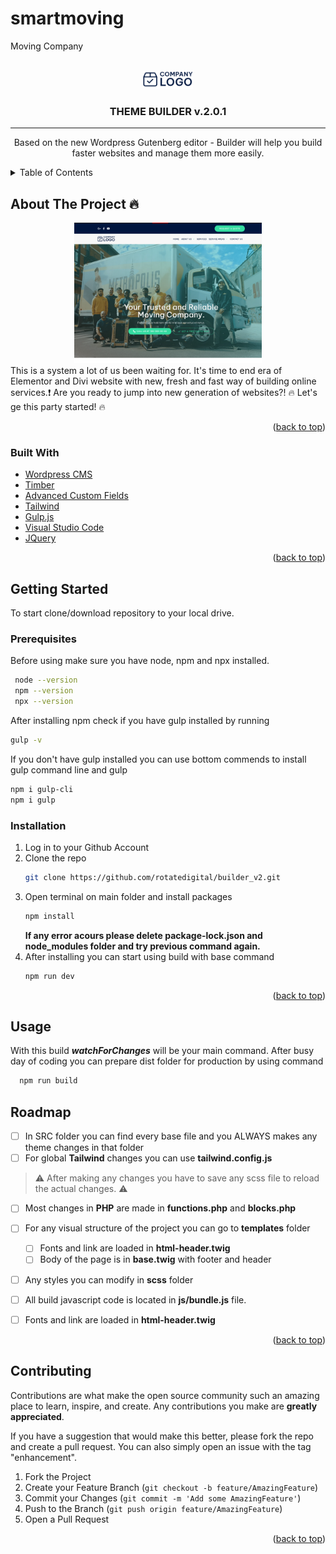 # smartmoving
Moving Company

<div id="top"></div>

<!-- PROJECT LOGO -->
<br />
<div align="center">
  <a href="https://github.com/arthurimmanuelsidjabat/smartmoving/">
    <img src="builder_v2/src/images/logo.png" alt="Logo" width="80" height="auto">
  </a>

<h3 align="center">THEME BUILDER v.2.0.1</h3>
<hr>
  <p align="center">
   Based on the new Wordpress Gutenberg editor -  Builder will help you build faster websites and manage them more easily.
  </p>
</div>



<!-- TABLE OF CONTENTS -->
<details>
  <summary>Table of Contents</summary>
  <ol>
    <li>
      <a href="#about-the-project">About The Project</a>
      <ul>
        <li><a href="#built-with">Built With</a></li>
      </ul>
    </li>
    <li>
      <a href="#getting-started">Getting Started</a>
      <ul>
        <li><a href="#prerequisites">Prerequisites</a></li>
        <li><a href="#installation">Installation</a></li>
      </ul>
    </li>
    <li><a href="#usage">Usage</a></li>
    <li><a href="#roadmap">Roadmap</a></li>
    <li><a href="#contributing">Contributing</a></li>
  </ol>
</details>



<!-- ABOUT THE PROJECT -->
## About The Project 🔥

<div align="center">
  <a href="https://github.com/rotatedigital/builder_v2">
    <img src="builder_v2/src/screenshot.png" alt="Logo" width="300" height="auto">
  </a>
  </div>
This is a system a lot of us been waiting for. It's time to end era of Elementor and Divi website with new, fresh and fast way of building online services.❗ Are you ready to jump into new generation of websites?!
🔥  Let's ge this party started! 🔥

<p align="right">(<a href="#top">back to top</a>)</p>



### Built With

* [Wordpress CMS](https://wordpress.org/)
* [Timber](https://timber.github.io/docs/)
* [Advanced Custom Fields](https://www.advancedcustomfields.com/)
* [Tailwind](https://tailwindcss.com/)
* [Gulp.js](https://gulpjs.com/)
* [Visual Studio Code](https://code.visualstudio.com/)
* [JQuery](https://jquery.com)

<p align="right">(<a href="#top">back to top</a>)</p>



<!-- GETTING STARTED -->
## Getting Started

To start clone/download repository to your local drive.

### Prerequisites

Before using make sure you have node, npm and npx installed.

```sh
 node --version
 npm --version
 npx --version

```

After installing npm check if you have gulp installed by running
  ```sh
  gulp -v
  ```

  If you don't have gulp installed you can use bottom commends to install gulp command line and gulp

  ```sh
  npm i gulp-cli
  npm i gulp
  ```

### Installation

1. Log in to your Github Account
2. Clone the repo
   ```sh
   git clone https://github.com/rotatedigital/builder_v2.git
   ```
3. Open terminal on main folder and install packages
   ```sh
   npm install
   ```
   __If any error acours please delete package-lock.json and node_modules folder and try previous command again.__ 
4. After installing you can start using build with base command 
   ```sh
   npm run dev
   ```

<p align="right">(<a href="#top">back to top</a>)</p>



<!-- USAGE EXAMPLES -->
## Usage

With this build **_watchForChanges_** will be your main command. After busy day of coding you can prepare dist folder for production by using command

  ```sh
    npm run build
   ```



<!-- ROADMAP -->
## Roadmap

- [ ] In SRC folder you can find every base file and you ALWAYS makes any theme changes in that folder
- [ ] For global **Tailwind** changes you can use **tailwind.config.js**

> :warning: After making any changes you have to save any scss file to reload the actual changes. :warning:


- [ ] Most changes in **PHP** are made in **functions.php** and **blocks.php**
- [ ] For any visual structure of the project you can go to **templates** folder
    - [ ] Fonts and link are loaded in **html-header.twig**
    - [ ] Body of the page is in  **base.twig** with footer and header
- [ ] Any styles you can modify in **scss** folder
- [ ] All build javascript code is located in **js/bundle.js** file.
- [ ] Fonts and link are loaded in **html-header.twig**


<p align="right">(<a href="#top">back to top</a>)</p>



<!-- CONTRIBUTING -->
## Contributing

Contributions are what make the open source community such an amazing place to learn, inspire, and create. Any contributions you make are **greatly appreciated**.

If you have a suggestion that would make this better, please fork the repo and create a pull request. You can also simply open an issue with the tag "enhancement".

1. Fork the Project
2. Create your Feature Branch (`git checkout -b feature/AmazingFeature`)
3. Commit your Changes (`git commit -m 'Add some AmazingFeature'`)
4. Push to the Branch (`git push origin feature/AmazingFeature`)
5. Open a Pull Request

<p align="right">(<a href="#top">back to top</a>)</p>



<!-- MARKDOWN LINKS & IMAGES -->
[issues-shield]: https://img.shields.io/github/issues/othneildrew/Best-README-Template.svg?style=for-the-badge
[issues-url]: https://github.com/rotatedigital/custom-movers-theme/issues
[logo]: builder_v2/src/images/logo.png
[build-screenshot]: builder_v2/src/screenshot.png
